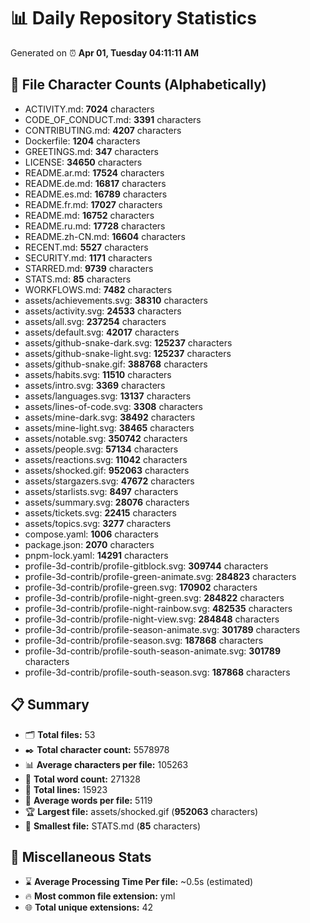 # 📊 Daily Repository Statistics
Generated on ⏰ **Apr 01, Tuesday 04:11:11 AM**

## 📂 File Character Counts (Alphabetically)
- ACTIVITY.md: **7024** characters
- CODE_OF_CONDUCT.md: **3391** characters
- CONTRIBUTING.md: **4207** characters
- Dockerfile: **1204** characters
- GREETINGS.md: **347** characters
- LICENSE: **34650** characters
- README.ar.md: **17524** characters
- README.de.md: **16817** characters
- README.es.md: **16789** characters
- README.fr.md: **17027** characters
- README.md: **16752** characters
- README.ru.md: **17728** characters
- README.zh-CN.md: **16604** characters
- RECENT.md: **5527** characters
- SECURITY.md: **1171** characters
- STARRED.md: **9739** characters
- STATS.md: **85** characters
- WORKFLOWS.md: **7482** characters
- assets/achievements.svg: **38310** characters
- assets/activity.svg: **24533** characters
- assets/all.svg: **237254** characters
- assets/default.svg: **42017** characters
- assets/github-snake-dark.svg: **125237** characters
- assets/github-snake-light.svg: **125237** characters
- assets/github-snake.gif: **388768** characters
- assets/habits.svg: **11510** characters
- assets/intro.svg: **3369** characters
- assets/languages.svg: **13137** characters
- assets/lines-of-code.svg: **3308** characters
- assets/mine-dark.svg: **38492** characters
- assets/mine-light.svg: **38465** characters
- assets/notable.svg: **350742** characters
- assets/people.svg: **57134** characters
- assets/reactions.svg: **11042** characters
- assets/shocked.gif: **952063** characters
- assets/stargazers.svg: **47672** characters
- assets/starlists.svg: **8497** characters
- assets/summary.svg: **28076** characters
- assets/tickets.svg: **22415** characters
- assets/topics.svg: **3277** characters
- compose.yaml: **1006** characters
- package.json: **2070** characters
- pnpm-lock.yaml: **14291** characters
- profile-3d-contrib/profile-gitblock.svg: **309744** characters
- profile-3d-contrib/profile-green-animate.svg: **284823** characters
- profile-3d-contrib/profile-green.svg: **170902** characters
- profile-3d-contrib/profile-night-green.svg: **284822** characters
- profile-3d-contrib/profile-night-rainbow.svg: **482535** characters
- profile-3d-contrib/profile-night-view.svg: **284848** characters
- profile-3d-contrib/profile-season-animate.svg: **301789** characters
- profile-3d-contrib/profile-season.svg: **187868** characters
- profile-3d-contrib/profile-south-season-animate.svg: **301789** characters
- profile-3d-contrib/profile-south-season.svg: **187868** characters

## 📋 Summary
- 🗂️ **Total files:** 53
- ✒️ **Total character count:** 5578978
- 📊 **Average characters per file:** 105263
- 📝 **Total word count:** 271328
- 🧾 **Total lines:** 15923
- 📐 **Average words per file:** 5119
- 🏆 **Largest file:** assets/shocked.gif (**952063** characters)
- 🥉 **Smallest file:** STATS.md (**85** characters)

## 🌟 Miscellaneous Stats
- ⌛ **Average Processing Time Per file:** ~0.5s (estimated)
- 🔥 **Most common file extension:** yml
- 🌐 **Total unique extensions:** 42
